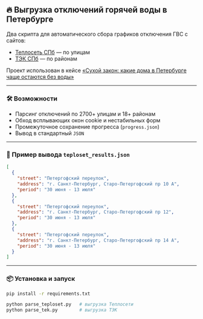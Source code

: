 ## 🔥 Выгрузка отключений горячей воды в Петербурге

Два скрипта для автоматического сбора графиков отключения ГВС с сайтов:

- [Теплосеть СПб](https://www.teplosetspb.ru/summer_campaign) — по улицам
- [ТЭК СПб](https://aotek.spb.ru/grafik) — по районам

Проект использован в кейсе [«Сухой закон: какие дома в Петербурге чаще остаются без воды»](https://www.dp.ru/a/2025/06/10/suhoj-zakon-kakie-doma-v)

---

### 🛠️ Возможности

- Парсинг отключений по 2700+ улицам и 18+ районам
- Обход всплывающих окон cookie и нестабильных форм
- Промежуточное сохранение прогресса (`progress.json`)
- Вывод в стандартный `JSON`

---

### 📁 Пример вывода `teploset_results.json`

```json
[
  {
    "street": "Петергофский переулок",
    "address": "г. Санкт-Петербург, Старо-Петергофский пр 10 А",
    "period": "30 июня - 13 июля"
  },
  {
    "street": "Петергофский переулок",
    "address": "г. Санкт-Петербург, Старо-Петергофский пр 12",
    "period": "30 июня - 13 июля"
  },
  {
    "street": "Петергофский переулок",
    "address": "г. Санкт-Петербург, Старо-Петергофский пр 14 А",
    "period": "30 июня - 13 июля"
  }
]
```

---

### 📦 Установка и запуск

```bash
pip install -r requirements.txt

python parse_teploset.py   # выгрузка Теплосети
python parse_tek.py        # выгрузка ТЭК
```

